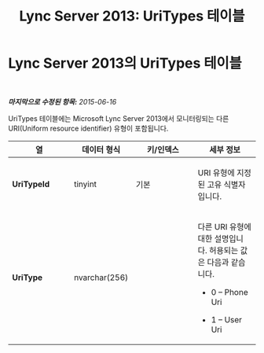 ﻿---
title: 'Lync Server 2013: UriTypes 테이블'
TOCTitle: UriTypes 테이블
ms:assetid: 77c4dfae-1b29-4e81-ba05-609e61643998
ms:mtpsurl: https://technet.microsoft.com/ko-kr/library/Gg398587(v=OCS.15)
ms:contentKeyID: 49304092
ms.date: 08/10/2015
mtps_version: v=OCS.15
ms.translationtype: HT
---

# Lync Server 2013의 UriTypes 테이블

 

_**마지막으로 수정된 항목:** 2015-06-16_

UriTypes 테이블에는 Microsoft Lync Server 2013에서 모니터링되는 다른 URI(Uniform resource identifier) 유형이 포함됩니다.


<table>
<colgroup>
<col style="width: 25%" />
<col style="width: 25%" />
<col style="width: 25%" />
<col style="width: 25%" />
</colgroup>
<thead>
<tr class="header">
<th>열</th>
<th>데이터 형식</th>
<th>키/인덱스</th>
<th>세부 정보</th>
</tr>
</thead>
<tbody>
<tr class="odd">
<td><p><strong>UriTypeId</strong></p></td>
<td><p>tinyint</p></td>
<td><p>기본</p></td>
<td><p>URI 유형에 지정된 고유 식별자입니다.</p></td>
</tr>
<tr class="even">
<td><p><strong>UriType</strong></p></td>
<td><p>nvarchar(256)</p></td>
<td><p></p></td>
<td><p>다른 URI 유형에 대한 설명입니다. 허용되는 값은 다음과 같습니다.</p>
<ul>
<li><p>0 – Phone Uri</p></li>
<li><p>1 – User Uri</p></li>
</ul></td>
</tr>
</tbody>
</table>

